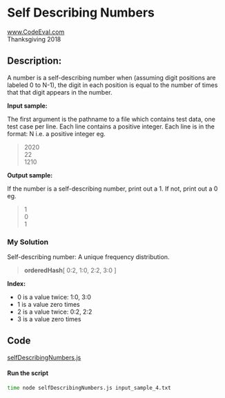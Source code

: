 # Self Describing Numbers<br />
www.CodeEval.com<br />
Thanksgiving 2018

## Description:

A number is a self-describing number when (assuming digit positions are labeled 0 to N-1), the digit in each position is equal to the number of times that that digit appears in the number.

**Input sample:**

The first argument is the pathname to a file which contains test data, one test case per line. Each line contains a positive integer. Each line is in the format: N i.e. a positive integer eg.

> 2020<br />22<br />1210<br >

**Output sample:**

If the number is a self-describing number, print out a 1. If not, print out a 0 eg.

> 1<br/>0<br/>1

### My Solution
Self-describing number: A unique frequency distribution.<br />
> **orderedHash**[ 0:2, 1:0, 2:2, 3:0 ]

**Index:**
* 0 is a value twice: 1:0, 3:0<br />
* 1 is a value zero times<br />
* 2 is a value twice: 0:2, 2:2<br />
* 3 is a value zero times<br />

## Code

[selfDescribingNumbers.js](https://github.com/wrightben/codeeval/blob/master/code/selfDescribingNumbers.js)

#### Run the script
```sh
time node selfDescribingNumbers.js input_sample_4.txt
```